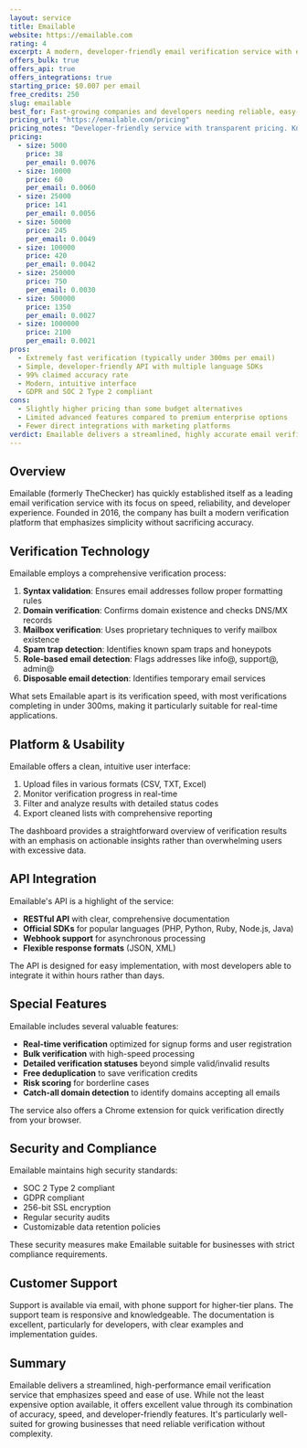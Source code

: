 ```yaml
---
layout: service
title: Emailable
website: https://emailable.com
rating: 4
excerpt: A modern, developer-friendly email verification service with exceptional accuracy and speed.
offers_bulk: true
offers_api: true
offers_integrations: true
starting_price: $0.007 per email
free_credits: 250
slug: emailable
best_for: Fast-growing companies and developers needing reliable, easy-to-implement verification
pricing_url: "https://emailable.com/pricing"
pricing_notes: "Developer-friendly service with transparent pricing. Known for fast verification speeds and modern API. Free tier available for testing."
pricing:
  - size: 5000
    price: 38
    per_email: 0.0076
  - size: 10000
    price: 60
    per_email: 0.0060
  - size: 25000
    price: 141
    per_email: 0.0056
  - size: 50000
    price: 245
    per_email: 0.0049
  - size: 100000
    price: 420
    per_email: 0.0042
  - size: 250000
    price: 750
    per_email: 0.0030
  - size: 500000
    price: 1350
    per_email: 0.0027
  - size: 1000000
    price: 2100
    per_email: 0.0021
pros:
  - Extremely fast verification (typically under 300ms per email)
  - Simple, developer-friendly API with multiple language SDKs
  - 99% claimed accuracy rate
  - Modern, intuitive interface
  - GDPR and SOC 2 Type 2 compliant
cons:
  - Slightly higher pricing than some budget alternatives
  - Limited advanced features compared to premium enterprise options
  - Fewer direct integrations with marketing platforms
verdict: Emailable delivers a streamlined, highly accurate email verification service that strikes an excellent balance between simplicity and power. With its developer-friendly approach and emphasis on performance, it's an ideal choice for growing businesses that prioritize reliability and ease of implementation.
---
```


## Overview

Emailable (formerly TheChecker) has quickly established itself as a leading email verification service with its focus on speed, reliability, and developer experience. Founded in 2016, the company has built a modern verification platform that emphasizes simplicity without sacrificing accuracy.

## Verification Technology

Emailable employs a comprehensive verification process:

1. **Syntax validation**: Ensures email addresses follow proper formatting rules
2. **Domain verification**: Confirms domain existence and checks DNS/MX records
3. **Mailbox verification**: Uses proprietary techniques to verify mailbox existence
4. **Spam trap detection**: Identifies known spam traps and honeypots
5. **Role-based email detection**: Flags addresses like info@, support@, admin@
6. **Disposable email detection**: Identifies temporary email services

What sets Emailable apart is its verification speed, with most verifications completing in under 300ms, making it particularly suitable for real-time applications.

## Platform & Usability

Emailable offers a clean, intuitive user interface:

1. Upload files in various formats (CSV, TXT, Excel)
2. Monitor verification progress in real-time
3. Filter and analyze results with detailed status codes
4. Export cleaned lists with comprehensive reporting

The dashboard provides a straightforward overview of verification results with an emphasis on actionable insights rather than overwhelming users with excessive data.

## API Integration

Emailable's API is a highlight of the service:

- **RESTful API** with clear, comprehensive documentation
- **Official SDKs** for popular languages (PHP, Python, Ruby, Node.js, Java)
- **Webhook support** for asynchronous processing
- **Flexible response formats** (JSON, XML)

The API is designed for easy implementation, with most developers able to integrate it within hours rather than days.

## Special Features

Emailable includes several valuable features:

- **Real-time verification** optimized for signup forms and user registration
- **Bulk verification** with high-speed processing
- **Detailed verification statuses** beyond simple valid/invalid results
- **Free deduplication** to save verification credits
- **Risk scoring** for borderline cases
- **Catch-all domain detection** to identify domains accepting all emails

The service also offers a Chrome extension for quick verification directly from your browser.

## Security and Compliance

Emailable maintains high security standards:

- SOC 2 Type 2 compliant
- GDPR compliant
- 256-bit SSL encryption
- Regular security audits
- Customizable data retention policies

These security measures make Emailable suitable for businesses with strict compliance requirements.

## Customer Support

Support is available via email, with phone support for higher-tier plans. The support team is responsive and knowledgeable. The documentation is excellent, particularly for developers, with clear examples and implementation guides.

## Summary

Emailable delivers a streamlined, high-performance email verification service that emphasizes speed and ease of use. While not the least expensive option available, it offers excellent value through its combination of accuracy, speed, and developer-friendly features. It's particularly well-suited for growing businesses that need reliable verification without complexity.